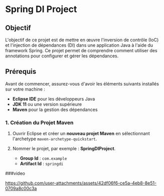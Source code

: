 # Spring DI Project

## Objectif
L'objectif de ce projet est de mettre en œuvre l'inversion de contrôle (IoC) et l'injection de dépendances (DI) dans une application Java à l'aide du framework Spring. Ce projet permet de comprendre comment utiliser des annotations pour configurer et gérer les dépendances.

## Prérequis
Avant de commencer, assurez-vous d'avoir les éléments suivants installés sur votre machine :
- **Eclipse IDE** pour les développeurs Java
- **JDK 11** ou une version supérieure
- **Maven** pour la gestion des dépendances



### 1. Création du Projet Maven
1. Ouvrir Eclipse et créer un **nouveau projet Maven** en sélectionnant l'archetype `maven-archetype-quickstart`.
2. Nommer le projet, par exemple : **SpringDIProject**.




   - **Group Id** : `com.example`
   - **Artifact Id** : `springdi`


###video


https://github.com/user-attachments/assets/42df06f6-ce5a-4eb8-8e51-0709a8c00c3a

